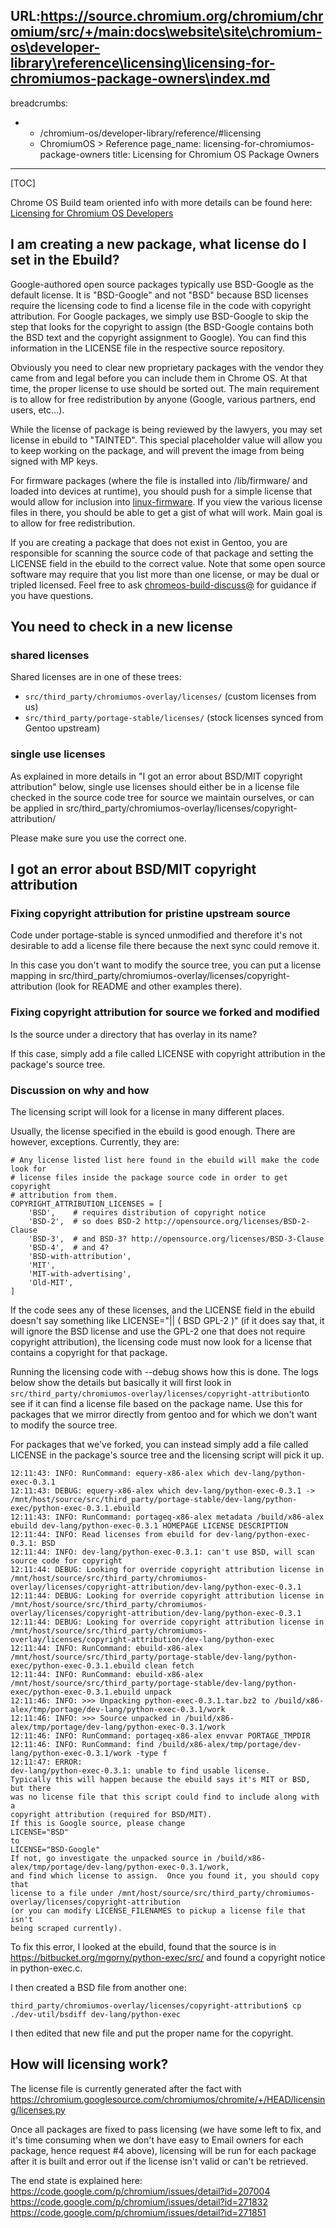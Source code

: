 URL:https://source.chromium.org/chromium/chromium/src/+/main:docs\website\site\chromium-os\developer-library\reference\licensing\licensing-for-chromiumos-package-owners\index.md
---
breadcrumbs:
- - /chromium-os/developer-library/reference/#licensing
  - ChromiumOS > Reference
page_name: licensing-for-chromiumos-package-owners
title: Licensing for Chromium OS Package Owners
---

[TOC]

Chrome OS Build team oriented info with more details can be found here:
[Licensing for Chromium OS
Developers](/chromium-os/developer-library/reference/licensing/licensing-for-chromiumos-developers)

## I am creating a new package, what license do I set in the Ebuild?

Google-authored open source packages typically use BSD-Google as the default
license. It is "BSD-Google" and not "BSD" because BSD licenses require the
licensing code to find a license file in the code with copyright attribution.
For Google packages, we simply use BSD-Google to skip the step that looks for
the copyright to assign (the BSD-Google contains both the BSD text and the
copyright assignment to Google). You can find this information in the LICENSE
file in the respective source repository.

Obviously you need to clear new proprietary packages with the vendor they came
from and legal before you can include them in Chrome OS. At that time, the
proper license to use should be sorted out. The main requirement is to allow for
free redistribution by anyone (Google, various partners, end users, etc...).

While the license of package is being reviewed by the lawyers, you may set
license in ebuild to "TAINTED". This special placeholder value will allow you to
keep working on the package, and will prevent the image from being signed with
MP keys.

For firmware packages (where the file is installed into /lib/firmware/ and
loaded into devices at runtime), you should push for a simple license that would
allow for inclusion into
[linux-firmware](https://chromium.googlesource.com/chromiumos/third_party/linux-firmware/+/HEAD/).
If you view the various license files in there, you should be able to get a gist
of what will work. Main goal is to allow for free redistribution.

If you are creating a package that does not exist in Gentoo, you are responsible
for scanning the source code of that package and setting the LICENSE field in
the ebuild to the correct value. Note that some open source software may require
that you list more than one license, or may be dual or tripled licensed. Feel
free to ask [chromeos-build-discuss@](http://g/chromeos-build-discuss) for
guidance if you have questions.

## You need to check in a new license

### shared licenses

Shared licenses are in one of these trees:

*   `src/third_party/chromiumos-overlay/licenses/` (custom licenses from
            us)
*   `src/third_party/portage-stable/licenses/` (stock licenses synced
            from Gentoo upstream)

### single use licenses

As explained in more details in "I got an error about BSD/MIT copyright
attribution" below, single use licenses should either be in a license file
checked in the source code tree for source we maintain ourselves, or can be
applied in src/third_party/chromiumos-overlay/licenses/copyright-attribution/

Please make sure you use the correct one.

## I got an error about BSD/MIT copyright attribution

### Fixing copyright attribution for pristine upstream source

Code under portage-stable is synced unmodified and therefore it's not desirable
to add a license file there because the next sync could remove it.

In this case you don't want to modify the source tree, you can put a license
mapping in src/third_party/chromiumos-overlay/licenses/copyright-attribution
(look for README and other examples there).

### Fixing copyright attribution for source we forked and modified

Is the source under a directory that has overlay in its name?

If this case, simply add a file called LICENSE with copyright attribution in the
package's source tree.

### Discussion on why and how

The licensing script will look for a license in many different places.

Usually, the license specified in the ebuild is good enough. There are however,
exceptions. Currently, they are:

```none
# Any license listed list here found in the ebuild will make the code look for
# license files inside the package source code in order to get copyright
# attribution from them.
COPYRIGHT_ATTRIBUTION_LICENSES = [
    'BSD',    # requires distribution of copyright notice
    'BSD-2',  # so does BSD-2 http://opensource.org/licenses/BSD-2-Clause
    'BSD-3',  # and BSD-3? http://opensource.org/licenses/BSD-3-Clause
    'BSD-4',  # and 4?
    'BSD-with-attribution',
    'MIT',
    'MIT-with-advertising',
    'Old-MIT',
]
```

If the code sees any of these licenses, and the LICENSE field in the ebuild
doesn't say something like LICENSE="|| ( BSD GPL-2 )" (if it does say that, it
will ignore the BSD license and use the GPL-2 one that does not require
copyright attribution), the licensing code must now look for a license that
contains a copyright for that package.

Running the licensing code with --debug shows how this is done. The logs below
show the details but basically it will first look in
`src/third_party/chromiumos-overlay/licenses/copyright-attribution`to see if it
can find a license file based on the package name. Use this for packages that we
mirror directly from gentoo and for which we don't want to modify the source
tree.

For packages that we've forked, you can instead simply add a file called LICENSE
in the package's source tree and the licensing script will pick it up.

```none
12:11:43: INFO: RunCommand: equery-x86-alex which dev-lang/python-exec-0.3.1
12:11:43: DEBUG: equery-x86-alex which dev-lang/python-exec-0.3.1 -> /mnt/host/source/src/third_party/portage-stable/dev-lang/python-exec/python-exec-0.3.1.ebuild
12:11:43: INFO: RunCommand: portageq-x86-alex metadata /build/x86-alex ebuild dev-lang/python-exec-0.3.1 HOMEPAGE LICENSE DESCRIPTION
12:11:44: INFO: Read licenses from ebuild for dev-lang/python-exec-0.3.1: BSD
12:11:44: INFO: dev-lang/python-exec-0.3.1: can't use BSD, will scan source code for copyright
12:11:44: DEBUG: Looking for override copyright attribution license in /mnt/host/source/src/third_party/chromiumos-overlay/licenses/copyright-attribution/dev-lang/python-exec-0.3.1
12:11:44: DEBUG: Looking for override copyright attribution license in /mnt/host/source/src/third_party/chromiumos-overlay/licenses/copyright-attribution/dev-lang/python-exec-0.3.1
12:11:44: DEBUG: Looking for override copyright attribution license in /mnt/host/source/src/third_party/chromiumos-overlay/licenses/copyright-attribution/dev-lang/python-exec
12:11:44: INFO: RunCommand: ebuild-x86-alex /mnt/host/source/src/third_party/portage-stable/dev-lang/python-exec/python-exec-0.3.1.ebuild clean fetch
12:11:44: INFO: RunCommand: ebuild-x86-alex /mnt/host/source/src/third_party/portage-stable/dev-lang/python-exec/python-exec-0.3.1.ebuild unpack
12:11:46: INFO: >>> Unpacking python-exec-0.3.1.tar.bz2 to /build/x86-alex/tmp/portage/dev-lang/python-exec-0.3.1/work
12:11:46: INFO: >>> Source unpacked in /build/x86-alex/tmp/portage/dev-lang/python-exec-0.3.1/work
12:11:46: INFO: RunCommand: portageq-x86-alex envvar PORTAGE_TMPDIR
12:11:46: INFO: RunCommand: find /build/x86-alex/tmp/portage/dev-lang/python-exec-0.3.1/work -type f
12:11:47: ERROR: 
dev-lang/python-exec-0.3.1: unable to find usable license.
Typically this will happen because the ebuild says it's MIT or BSD, but there
was no license file that this script could find to include along with a
copyright attribution (required for BSD/MIT).
If this is Google source, please change
LICENSE="BSD"
to
LICENSE="BSD-Google"
If not, go investigate the unpacked source in /build/x86-alex/tmp/portage/dev-lang/python-exec-0.3.1/work,
and find which license to assign.  Once you found it, you should copy that
license to a file under /mnt/host/source/src/third_party/chromiumos-overlay/licenses/copyright-attribution
(or you can modify LICENSE_FILENAMES to pickup a license file that isn't
being scraped currently).
```

To fix this error, I looked at the ebuild, found that the source is in
<https://bitbucket.org/mgorny/python-exec/src/> and found a copyright notice in
python-exec.c.

I then created a BSD file from another one:

```none
third_party/chromiumos-overlay/licenses/copyright-attribution$ cp ./dev-util/bsdiff dev-lang/python-exec
```

I then edited that new file and put the proper name for the copyright.

## How will licensing work?

The license file is currently generated after the fact with
<https://chromium.googlesource.com/chromiumos/chromite/+/HEAD/licensing/licenses.py>

Once all packages are fixed to pass licensing (we have some left to fix, and
it's time consuming when we don't have easy to Email owners for each package,
hence request #4 above), licensing will be run for each package after it is
built and error out if the license isn't valid or can't be retrieved.

The end state is explained here:
<https://code.google.com/p/chromium/issues/detail?id=207004>
<https://code.google.com/p/chromium/issues/detail?id=271832>
<https://code.google.com/p/chromium/issues/detail?id=271851>
